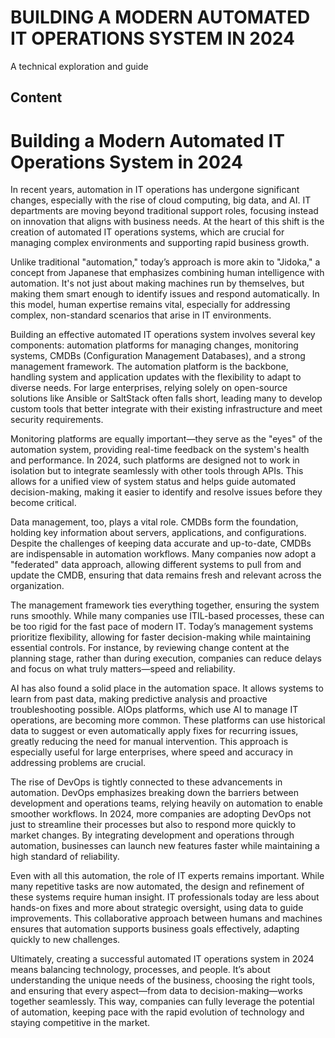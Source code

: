 # BUILDING A MODERN AUTOMATED IT OPERATIONS SYSTEM IN 2024

A technical exploration and guide

## Content

# Building a Modern Automated IT Operations System in 2024

In recent years, automation in IT operations has undergone significant changes, especially with the rise of cloud computing, big data, and AI. IT departments are moving beyond traditional support roles, focusing instead on innovation that aligns with business needs. At the heart of this shift is the creation of automated IT operations systems, which are crucial for managing complex environments and supporting rapid business growth.

Unlike traditional "automation," today’s approach is more akin to "Jidoka," a concept from Japanese that emphasizes combining human intelligence with automation. It's not just about making machines run by themselves, but making them smart enough to identify issues and respond automatically. In this model, human expertise remains vital, especially for addressing complex, non-standard scenarios that arise in IT environments.

Building an effective automated IT operations system involves several key components: automation platforms for managing changes, monitoring systems, CMDBs (Configuration Management Databases), and a strong management framework. The automation platform is the backbone, handling system and application updates with the flexibility to adapt to diverse needs. For large enterprises, relying solely on open-source solutions like Ansible or SaltStack often falls short, leading many to develop custom tools that better integrate with their existing infrastructure and meet security requirements.

Monitoring platforms are equally important—they serve as the "eyes" of the automation system, providing real-time feedback on the system's health and performance. In 2024, such platforms are designed not to work in isolation but to integrate seamlessly with other tools through APIs. This allows for a unified view of system status and helps guide automated decision-making, making it easier to identify and resolve issues before they become critical.

Data management, too, plays a vital role. CMDBs form the foundation, holding key information about servers, applications, and configurations. Despite the challenges of keeping data accurate and up-to-date, CMDBs are indispensable in automation workflows. Many companies now adopt a "federated" data approach, allowing different systems to pull from and update the CMDB, ensuring that data remains fresh and relevant across the organization.

The management framework ties everything together, ensuring the system runs smoothly. While many companies use ITIL-based processes, these can be too rigid for the fast pace of modern IT. Today’s management systems prioritize flexibility, allowing for faster decision-making while maintaining essential controls. For instance, by reviewing change content at the planning stage, rather than during execution, companies can reduce delays and focus on what truly matters—speed and reliability.

AI has also found a solid place in the automation space. It allows systems to learn from past data, making predictive analysis and proactive troubleshooting possible. AIOps platforms, which use AI to manage IT operations, are becoming more common. These platforms can use historical data to suggest or even automatically apply fixes for recurring issues, greatly reducing the need for manual intervention. This approach is especially useful for large enterprises, where speed and accuracy in addressing problems are crucial.

The rise of DevOps is tightly connected to these advancements in automation. DevOps emphasizes breaking down the barriers between development and operations teams, relying heavily on automation to enable smoother workflows. In 2024, more companies are adopting DevOps not just to streamline their processes but also to respond more quickly to market changes. By integrating development and operations through automation, businesses can launch new features faster while maintaining a high standard of reliability.

Even with all this automation, the role of IT experts remains important. While many repetitive tasks are now automated, the design and refinement of these systems require human insight. IT professionals today are less about hands-on fixes and more about strategic oversight, using data to guide improvements. This collaborative approach between humans and machines ensures that automation supports business goals effectively, adapting quickly to new challenges.

Ultimately, creating a successful automated IT operations system in 2024 means balancing technology, processes, and people. It’s about understanding the unique needs of the business, choosing the right tools, and ensuring that every aspect—from data to decision-making—works together seamlessly. This way, companies can fully leverage the potential of automation, keeping pace with the rapid evolution of technology and staying competitive in the market.
